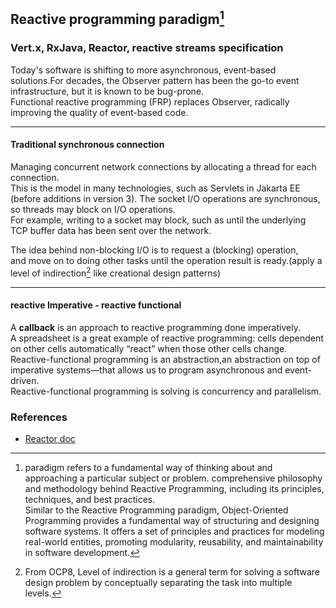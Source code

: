 ## Reactive programming paradigm[^1]    
### Vert.x, RxJava, Reactor, reactive streams specification
Today's software is shifting to more asynchronous, event-based solutions.For decades, the Observer pattern has been the go-to event infrastructure, but it is known to be bug-prone.     
Functional reactive programming (FRP) replaces Observer, radically improving the quality of event-based code.    

---
#### Traditional synchronous connection
Managing concurrent network connections by allocating a thread for each connection.     
This is the model in many technologies, such as Servlets in Jakarta EE (before additions in version 3).
The socket I/O operations are synchronous, so threads may block on I/O operations.    
For example, writing to a socket may block, such as until the underlying TCP buffer data has been sent over the network.   

The idea behind non-blocking I/O is to request a (blocking) operation,    
 and move on to doing other tasks until the operation result is ready.(apply a level of indirection[^2] like creational design patterns)    

---
#### reactive Imperative - reactive functional
A **callback** is an approach to reactive programming done imperatively.    
A spreadsheet is a great example of reactive programming: cells dependent on other cells automatically “react” when those other cells change.        
Reactive-functional programming is an abstraction,an abstraction on top of imperative systems—that allows us to program asynchronous and event-driven.    
Reactive-functional programming is solving is concurrency and parallelism.    

### References
- [Reactor doc](https://projectreactor.io/docs/core/release/reference/#getting-started)

[^1]: paradigm refers to a fundamental way of thinking about and approaching a particular subject or problem. comprehensive philosophy and methodology behind Reactive Programming, including its principles, techniques, and best practices.      
Similar to the Reactive Programming paradigm, Object-Oriented Programming provides a fundamental way of structuring and designing software systems. It offers a set of principles and practices for modeling real-world entities, promoting modularity, reusability, and maintainability in software development.     
[^2]: From OCP8, Level of indirection is a general term for solving a software design problem by conceptually separating the task into multiple levels.